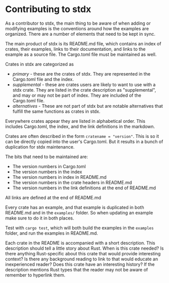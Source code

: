 # Contributing to stdx

As a contributor to stdx, the main thing to be aware of when adding or
modifying examples is the conventions around how the examples are
organized. There are a number of elements that need to be kept in
sync.

The main product of stdx is its README.md file, which contains an
index of crates, their examples, links to their documentation, and
links to the example as a source file. The Cargo.toml file must be
maintained as well.

Crates in stdx are categorized as

- _primary_ - these are the crates of stdx. They are represented in
  the Cargo.toml file and the index.
- _supplemental_ - these are crates users are likely to want to use with
  a stdx crate. They are listed in the crate description as
  "supplemental", and may or may not be part of index. They are
  included of the Cargo.toml file.
- _alternatives_ - These are not part of stdx but are notable
  alternatives that fulfill the same functions as crates in stdx.

Everywhere crates appear they are listed in alphabetical order.  This
includes Cargo.toml, the index, and the link definitions in the
markdown.

Crates are often described in the form `cratename = "version"`. This
is so it can be directly copied into the user's Cargo.toml. But it
results in a bunch of duplication for stdx maintenance.

The bits that need to be maintained are:

- The version numbers in Cargo.toml
- The version numbers in the index
- The version numbers in index in README.md
- The version numbers in the crate headers in README.md
- The version numbers in the link definitions at the end of README.md

All links are defined at the end of README.md

Every crate has an example, and that example is duplicated in both
README.md and in the `examples/` folder. So when updating an example
make sure to do it in both places.

Test with `cargo test`, which will both build the examples in
the `examples` folder, and run the examples in README.md.

Each crate in the README is accompanied with a short description. This
description should tell a little story about Rust. When is this crate needed?
Is there anything Rust-specific about this crate that would provide interesting
context? Is there any background reading to link to that would educate an
inexperienced reader? Does this crate have an interesting history? If the
description mentions Rust types that the reader may not be aware of remember to
hyperlink them.
